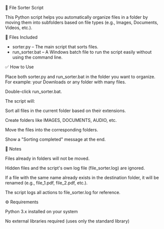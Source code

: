 📁 File Sorter Script

This Python script helps you automatically organize files in a folder by moving them into subfolders based on file types (e.g., Images, Documents, Videos, etc.).

🧾 Files Included

- sorter.py – The main script that sorts files.
- run_sorter.bat – A Windows batch file to run the script easily without using the command line.

✅ How to Use

Place both sorter.py and run_sorter.bat in the folder you want to organize.
For example: your Downloads or any folder with many files.

Double-click run_sorter.bat.

The script will:

Sort all files in the current folder based on their extensions.

Create folders like IMAGES, DOCUMENTS, AUDIO, etc.

Move the files into the corresponding folders.

Show a "Sorting completed" message at the end.

📝 Notes

Files already in folders will not be moved.

Hidden files and the script's own log file (file_sorter.log) are ignored.

If a file with the same name already exists in the destination folder, it will be renamed (e.g., file_1.pdf, file_2.pdf, etc.).

The script logs all actions to file_sorter.log for reference.

⚙️ Requirements

Python 3.x installed on your system

No external libraries required (uses only the standard library)

